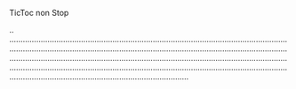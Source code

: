 TicToc non Stop

..
................................................................................................................................................................................................................................................................................................................................................................................................................................................................................................................................................................................................
